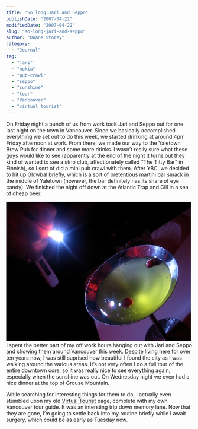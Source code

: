 ```yaml
---
title: "So long Jari and Seppo"
publishDate: "2007-04-22"
modifiedDate: "2007-04-22"
slug: "so-long-jari-and-seppo"
author: "Duane Storey"
category:
  - "Journal"
tag:
  - "jari"
  - "nokia"
  - "pub-crawl"
  - "seppo"
  - "sunshine"
  - "tour"
  - "Vancouver"
  - "virtual tourist"
---
```


On Friday night a bunch of us from work took Jari and Seppo out for one last night on the town in Vancouver. Since we basically accomplished everything we set out to do this week, we started drinking at around 4pm Friday afternoon at work. From there, we made our way to the Yaletown Brew Pub for dinner and some more drinks. I wasn’t really sure what these guys would like to see (apparently at the end of the night it turns out they kind of wanted to see a strip club, affectionately called “The Titty Bar” in Finnish), so I sort of did a mini pub crawl with them. After YBC, we decided to hit up Glowbal briefly, which is a sort of pretentious martini bar smack in the middle of Yaletown (however, the bar definitely has its share of eye candy). We finished the night off down at the Atlantic Trap and Gill in a sea of cheap beer.

  
![](_images/so-long-jari-and-seppo-1.jpg)  
I spent the better part of my off work hours hanging out with Jari and Seppo and showing them around Vancouver this week. Despite living here for over ten years now, I was still suprised how beautiful I found the city as I was walking around the various areas. It’s not very often I do a full tour of the entire downtown core, so it was really nice to see everything again, especially when the sunshine was out. On Wednesday night we even had a nice dinner at the top of Grouse Mountain.

While searching for interesting things for them to do, I actually even stumbled upon my old [Virtual Tourist](http://members.virtualtourist.com/m/3f98c/) page, complete with my own Vancouver tour guide. It was an intersting trip down memory lane. Now that they are gone, I’m going to settle back into my routine briefly while I await surgery, which could be as early as Tuesday now.